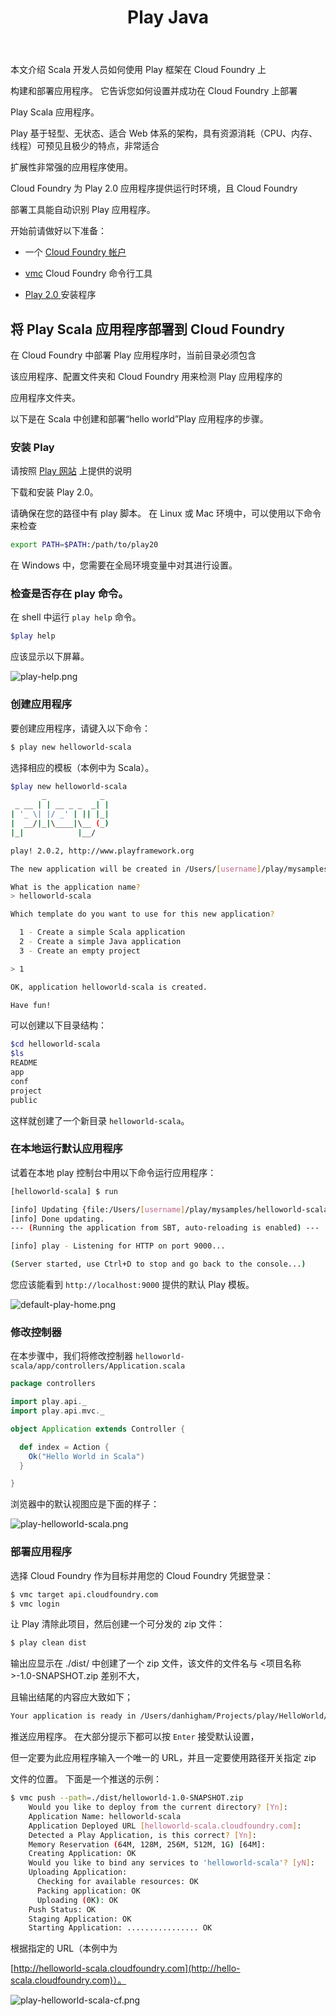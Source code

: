 ﻿---
title: Play Java

description: 利用 Cloud Foundry 开发 Play Scala 应用程序

tags:
    - play

    - scala

    - 教程

---

本文介绍 Scala 开发人员如何使用 Play 框架在 Cloud Foundry 上

构建和部署应用程序。
它告诉您如何设置并成功在 Cloud Foundry 上部署

Play Scala 应用程序。


Play 基于轻型、无状态、适合 Web 体系的架构，具有资源消耗（CPU、内存、线程）可预见且极少的特点，非常适合

扩展性非常强的应用程序使用。

Cloud Foundry 为 Play 2.0 应用程序提供运行时环境，且 Cloud Foundry 

部署工具能自动识别 Play 应用程序。


开始前请做好以下准备：


+  一个 [Cloud Foundry 帐户](http://cloudfoundry.com/signup)


+  [vmc](/tools/vmc/installing-vmc.html) Cloud Foundry 命令行工具


+  [Play 2.0 ](http://www.playframework.org/documentation/2.0.2/Home) 安装程序


## 将 Play Scala 应用程序部署到 Cloud Foundry


在 Cloud Foundry 中部署 Play 应用程序时，当前目录必须包含

该应用程序、配置文件夹和 Cloud Foundry 用来检测 Play 应用程序的

应用程序文件夹。


以下是在 Scala 中创建和部署“hello world”Play 应用程序的步骤。


### 安装 Play


请按照 [Play 网站](http://www.playframework.org/documentation/2.0.2/Installing) 上提供的说明

下载和安装 Play 2.0。


请确保在您的路径中有 play 脚本。
在 Linux 或 Mac 环境中，可以使用以下命令来检查


``` bash
export PATH=$PATH:/path/to/play20
```
在 Windows 中，您需要在全局环境变量中对其进行设置。


### 检查是否存在 play 命令。

在 shell 中运行 `play help` 命令。


``` bash
$play help
```
应该显示以下屏幕。


![play-help.png](/images/screenshots/play/play-help.png)

### 创建应用程序


要创建应用程序，请键入以下命令：


``` bash
$ play new helloworld-scala

```
选择相应的模板（本例中为 Scala）。


``` bash
$play new helloworld-scala
       _            _
 _ __ | | __ _ _  _| |
| '_ \| |/ _' | || |_|
|  __/|_|\____|\__ (_)
|_|            |__/

play! 2.0.2, http://www.playframework.org

The new application will be created in /Users/[username]/play/mysamples/helloworld-scala

What is the application name?
> helloworld-scala

Which template do you want to use for this new application?

  1 - Create a simple Scala application
  2 - Create a simple Java application
  3 - Create an empty project

> 1

OK, application helloworld-scala is created.

Have fun!
```

可以创建以下目录结构：


```bash
$cd helloworld-scala
$ls
README
app
conf
project
public
```
这样就创建了一个新目录 `helloworld-scala`。


### 在本地运行默认应用程序


试着在本地 play 控制台中用以下命令运行应用程序：


```bash
[helloworld-scala] $ run

[info] Updating {file:/Users/[username]/play/mysamples/helloworld-scala/}helloworld...
[info] Done updating.
--- (Running the application from SBT, auto-reloading is enabled) ---

[info] play - Listening for HTTP on port 9000...

(Server started, use Ctrl+D to stop and go back to the console...)
```
您应该能看到 `http://localhost:9000` 提供的默认 Play 模板。


![default-play-home.png](/images/screenshots/play/default-play-home.png)

### 修改控制器


在本步骤中，我们将修改控制器 `helloworld-scala/app/controllers/Application.scala`


```scala
package controllers

import play.api._
import play.api.mvc._

object Application extends Controller {

  def index = Action {
    Ok("Hello World in Scala")
  }

}

```
浏览器中的默认视图应是下面的样子：


![play-helloworld-scala.png](/images/screenshots/play/play-helloworld-scala.png)


### 部署应用程序


选择 Cloud Foundry 作为目标并用您的 Cloud Foundry 凭据登录：


```bash
$ vmc target api.cloudfoundry.com
$ vmc login
```

让 Play 清除此项目，然后创建一个可分发的 zip 文件：


```bash
$ play clean dist
```

输出应显示在 ./dist/ 中创建了一个 zip 文件，该文件的文件名与 <项目名称>-1.0-SNAPSHOT.zip 差别不大，

且输出结尾的内容应大致如下；


```bash
Your application is ready in /Users/danhigham/Projects/play/HelloWorld/dist/helloworld-1.0-SNAPSHOT.zip
```

推送应用程序。
在大部分提示下都可以按 `Enter` 接受默认设置，

但一定要为此应用程序输入一个唯一的 URL，并且一定要使用路径开关指定 zip
 
文件的位置。
下面是一个推送的示例：


``` bash
$ vmc push --path=./dist/helloworld-1.0-SNAPSHOT.zip
    Would you like to deploy from the current directory? [Yn]:
    Application Name: helloworld-scala
    Application Deployed URL [helloworld-scala.cloudfoundry.com]:
    Detected a Play Application, is this correct? [Yn]:
    Memory Reservation (64M, 128M, 256M, 512M, 1G) [64M]:
    Creating Application: OK
    Would you like to bind any services to 'helloworld-scala'? [yN]:
    Uploading Application:
      Checking for available resources: OK
      Packing application: OK
      Uploading (0K): OK
    Push Status: OK
    Staging Application: OK
    Starting Application: ................ OK
```

根据指定的 URL（本例中为

[http://helloworld-scala.cloudfoundry.com](http://hello-scala.cloudfoundry.com)）。


![play-helloworld-scala-cf.png](/images/screenshots/play/play-helloworld-scala-cf.png)





